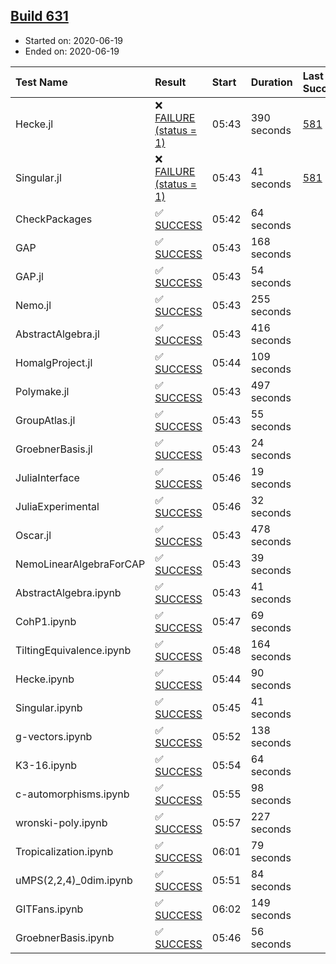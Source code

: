 ## [Build 631](https://oscarci.mathematik.uni-kl.de/job/oscar-julia-1.4/631/)

* Started on: 2020-06-19
* Ended on: 2020-06-19

| Test Name    | Result | Start | Duration | Last Success | First Failure |
|:-------------|:-------|:------|:---------|:-------------|:--------------|
| Hecke.jl | ❌ [FAILURE (status = 1)](https://oscarci.mathematik.uni-kl.de/job/oscar-julia-1.4/631/artifact/logs/build-631/Hecke.jl.log) | 05:43 | 390 seconds | [581](https://oscarci.mathematik.uni-kl.de/job/oscar-julia-1.4/581/) | [582](https://oscarci.mathematik.uni-kl.de/job/oscar-julia-1.4/582/) |
| Singular.jl | ❌ [FAILURE (status = 1)](https://oscarci.mathematik.uni-kl.de/job/oscar-julia-1.4/631/artifact/logs/build-631/Singular.jl.log) | 05:43 | 41 seconds | [581](https://oscarci.mathematik.uni-kl.de/job/oscar-julia-1.4/581/) | [582](https://oscarci.mathematik.uni-kl.de/job/oscar-julia-1.4/582/) |
| CheckPackages | ✅ [SUCCESS](https://oscarci.mathematik.uni-kl.de/job/oscar-julia-1.4/631/artifact/logs/build-631/CheckPackages.log) | 05:42 | 64 seconds |  |  |
| GAP | ✅ [SUCCESS](https://oscarci.mathematik.uni-kl.de/job/oscar-julia-1.4/631/artifact/logs/build-631/GAP.log) | 05:43 | 168 seconds |  |  |
| GAP.jl | ✅ [SUCCESS](https://oscarci.mathematik.uni-kl.de/job/oscar-julia-1.4/631/artifact/logs/build-631/GAP.jl.log) | 05:43 | 54 seconds |  |  |
| Nemo.jl | ✅ [SUCCESS](https://oscarci.mathematik.uni-kl.de/job/oscar-julia-1.4/631/artifact/logs/build-631/Nemo.jl.log) | 05:43 | 255 seconds |  |  |
| AbstractAlgebra.jl | ✅ [SUCCESS](https://oscarci.mathematik.uni-kl.de/job/oscar-julia-1.4/631/artifact/logs/build-631/AbstractAlgebra.jl.log) | 05:43 | 416 seconds |  |  |
| HomalgProject.jl | ✅ [SUCCESS](https://oscarci.mathematik.uni-kl.de/job/oscar-julia-1.4/631/artifact/logs/build-631/HomalgProject.jl.log) | 05:44 | 109 seconds |  |  |
| Polymake.jl | ✅ [SUCCESS](https://oscarci.mathematik.uni-kl.de/job/oscar-julia-1.4/631/artifact/logs/build-631/Polymake.jl.log) | 05:43 | 497 seconds |  |  |
| GroupAtlas.jl | ✅ [SUCCESS](https://oscarci.mathematik.uni-kl.de/job/oscar-julia-1.4/631/artifact/logs/build-631/GroupAtlas.jl.log) | 05:43 | 55 seconds |  |  |
| GroebnerBasis.jl | ✅ [SUCCESS](https://oscarci.mathematik.uni-kl.de/job/oscar-julia-1.4/631/artifact/logs/build-631/GroebnerBasis.jl.log) | 05:43 | 24 seconds |  |  |
| JuliaInterface | ✅ [SUCCESS](https://oscarci.mathematik.uni-kl.de/job/oscar-julia-1.4/631/artifact/logs/build-631/JuliaInterface.log) | 05:46 | 19 seconds |  |  |
| JuliaExperimental | ✅ [SUCCESS](https://oscarci.mathematik.uni-kl.de/job/oscar-julia-1.4/631/artifact/logs/build-631/JuliaExperimental.log) | 05:46 | 32 seconds |  |  |
| Oscar.jl | ✅ [SUCCESS](https://oscarci.mathematik.uni-kl.de/job/oscar-julia-1.4/631/artifact/logs/build-631/Oscar.jl.log) | 05:43 | 478 seconds |  |  |
| NemoLinearAlgebraForCAP | ✅ [SUCCESS](https://oscarci.mathematik.uni-kl.de/job/oscar-julia-1.4/631/artifact/logs/build-631/NemoLinearAlgebraForCAP.log) | 05:43 | 39 seconds |  |  |
| AbstractAlgebra.ipynb | ✅ [SUCCESS](https://oscarci.mathematik.uni-kl.de/job/oscar-julia-1.4/631/artifact/logs/build-631/AbstractAlgebra.ipynb.log) | 05:43 | 41 seconds |  |  |
| CohP1.ipynb | ✅ [SUCCESS](https://oscarci.mathematik.uni-kl.de/job/oscar-julia-1.4/631/artifact/logs/build-631/CohP1.ipynb.log) | 05:47 | 69 seconds |  |  |
| TiltingEquivalence.ipynb | ✅ [SUCCESS](https://oscarci.mathematik.uni-kl.de/job/oscar-julia-1.4/631/artifact/logs/build-631/TiltingEquivalence.ipynb.log) | 05:48 | 164 seconds |  |  |
| Hecke.ipynb | ✅ [SUCCESS](https://oscarci.mathematik.uni-kl.de/job/oscar-julia-1.4/631/artifact/logs/build-631/Hecke.ipynb.log) | 05:44 | 90 seconds |  |  |
| Singular.ipynb | ✅ [SUCCESS](https://oscarci.mathematik.uni-kl.de/job/oscar-julia-1.4/631/artifact/logs/build-631/Singular.ipynb.log) | 05:45 | 41 seconds |  |  |
| g-vectors.ipynb | ✅ [SUCCESS](https://oscarci.mathematik.uni-kl.de/job/oscar-julia-1.4/631/artifact/logs/build-631/g-vectors.ipynb.log) | 05:52 | 138 seconds |  |  |
| K3-16.ipynb | ✅ [SUCCESS](https://oscarci.mathematik.uni-kl.de/job/oscar-julia-1.4/631/artifact/logs/build-631/K3-16.ipynb.log) | 05:54 | 64 seconds |  |  |
| c-automorphisms.ipynb | ✅ [SUCCESS](https://oscarci.mathematik.uni-kl.de/job/oscar-julia-1.4/631/artifact/logs/build-631/c-automorphisms.ipynb.log) | 05:55 | 98 seconds |  |  |
| wronski-poly.ipynb | ✅ [SUCCESS](https://oscarci.mathematik.uni-kl.de/job/oscar-julia-1.4/631/artifact/logs/build-631/wronski-poly.ipynb.log) | 05:57 | 227 seconds |  |  |
| Tropicalization.ipynb | ✅ [SUCCESS](https://oscarci.mathematik.uni-kl.de/job/oscar-julia-1.4/631/artifact/logs/build-631/Tropicalization.ipynb.log) | 06:01 | 79 seconds |  |  |
| uMPS(2,2,4)_0dim.ipynb | ✅ [SUCCESS](https://oscarci.mathematik.uni-kl.de/job/oscar-julia-1.4/631/artifact/logs/build-631/uMPS-2-2-4-_0dim.ipynb.log) | 05:51 | 84 seconds |  |  |
| GITFans.ipynb | ✅ [SUCCESS](https://oscarci.mathematik.uni-kl.de/job/oscar-julia-1.4/631/artifact/logs/build-631/GITFans.ipynb.log) | 06:02 | 149 seconds |  |  |
| GroebnerBasis.ipynb | ✅ [SUCCESS](https://oscarci.mathematik.uni-kl.de/job/oscar-julia-1.4/631/artifact/logs/build-631/GroebnerBasis.ipynb.log) | 05:46 | 56 seconds |  |  |
